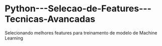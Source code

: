# Python---Selecao-de-Features---Tecnicas-Avancadas
Selecionando melhores features para treinamento de modelo de Machine Learning
